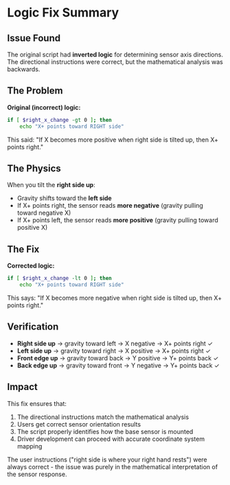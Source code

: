 # Logic Fix Summary

## Issue Found
The original script had **inverted logic** for determining sensor axis directions. The directional instructions were correct, but the mathematical analysis was backwards.

## The Problem
**Original (incorrect) logic:**
```bash
if [ $right_x_change -gt 0 ]; then
    echo "X+ points toward RIGHT side"
```

This said: "If X becomes more positive when right side is tilted up, then X+ points right."

## The Physics
When you tilt the **right side up**:
- Gravity shifts toward the **left side**
- If X+ points right, the sensor reads **more negative** (gravity pulling toward negative X)
- If X+ points left, the sensor reads **more positive** (gravity pulling toward positive X)

## The Fix
**Corrected logic:**
```bash
if [ $right_x_change -lt 0 ]; then
    echo "X+ points toward RIGHT side"
```

This says: "If X becomes more negative when right side is tilted up, then X+ points right."

## Verification
- **Right side up** → gravity toward left → X negative → X+ points right ✓
- **Left side up** → gravity toward right → X positive → X+ points right ✓
- **Front edge up** → gravity toward back → Y positive → Y+ points back ✓  
- **Back edge up** → gravity toward front → Y negative → Y+ points back ✓

## Impact
This fix ensures that:
1. The directional instructions match the mathematical analysis
2. Users get correct sensor orientation results
3. The script properly identifies how the base sensor is mounted
4. Driver development can proceed with accurate coordinate system mapping

The user instructions ("right side is where your right hand rests") were always correct - the issue was purely in the mathematical interpretation of the sensor response.